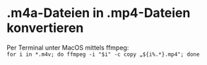 # .m4a-Dateien in .mp4-Dateien konvertieren <br>
Per Terminal unter MacOS mittels ffmpeg: <br>
```for i in *.m4v; do ffmpeg -i "$i" -c copy „${i%.*}.mp4"; done```
